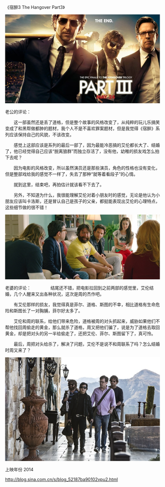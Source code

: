 《宿醉3 The Hangover Part3》

			
![](./img/001vda4xzy6SmUUB9wkd0&690.jpg)


老公的评论：


　　这一部虽然还是丢了道格，但是整个故事的风格改变了，从纯粹的玩儿乐搞笑变成了和黑帮做都肿的题材，我个人不是不喜欢罪案题材，但是我觉得《宿醉》系列应该保持自己的风貌，不该改变。


　　感觉上这部应该是系列的最后一部了，因为最能冷恶搞的艾伦都长大了、结婚了，他已经觉得自己应该“脱离狼群”而独立存活了，没有他，幼稚的损友戏怎么拍下去呢？


　　因为电影的风格改变，所以虽然演员还是那些演员，角色的性格也没有变化，但是整部戏给我的感觉不一样了，失去了那种“就等着看段子”的心情。

　　就到这里，结束吧，再拍估计就该看不下去了。


　　另外，不知道为什么，我很能理解艾伦对着小朋友时的感觉，无论是他认为小朋友应该叫卡洛斯，还是冒认自己是孩子的父亲，都挺能表现出艾伦的心理特点，这些细节做的很不错！

![](./img/001vda4xzy6SmUXhl6t8d&690.jpg)


老婆的评论：
　　
　　结尾还不错，把电影拉回到之前两部的感觉里，艾伦结婚，几个人醒来又出各种状况，这次是周的杰作吧。

　　有艾伦那样的损友，我觉得真是菲尔、道格、斯图的不幸，相比道格有生命危险和斯图长了一对胸脯，菲尔好太多了。


　　艾伦和周的联系，给他们带来危险，道格被周的对头抓起来，威胁如果他们不帮他找回周偷走的黄金，那么就杀了道格，周又把他们骗了，说是为了道格去取回黄金，却是把对头的另一半给偷走了，还把艾伦、菲尔、斯图留下了，真可怜。

　　最后，周把对头给杀了，解决了问题，艾伦不是说不和周联系了吗？怎么结婚时周又来了？

![](./img/001vda4xzy6SmUY9cSu5a&690.jpg)


上映年份 2014							
		
http://blog.sina.com.cn/s/blog_52187ba90102vpu2.html
